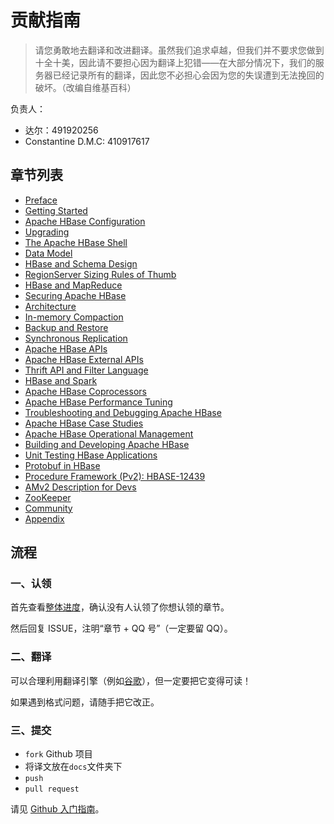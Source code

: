 # 贡献指南

> 请您勇敢地去翻译和改进翻译。虽然我们追求卓越，但我们并不要求您做到十全十美，因此请不要担心因为翻译上犯错——在大部分情况下，我们的服务器已经记录所有的翻译，因此您不必担心会因为您的失误遭到无法挽回的破坏。（改编自维基百科）

负责人：

+   达尔：491920256
+   Constantine D.M.C: 410917617

## 章节列表

+ [Preface](docs/0.md)
+ [Getting Started](docs/1.md)
+ [Apache HBase Configuration](docs/2.md)
+ [Upgrading](docs/3.md)
+ [The Apache HBase Shell](docs/4.md)
+ [Data Model](docs/5.md)
+ [HBase and Schema Design](docs/6.md)
+ [RegionServer Sizing Rules of Thumb](docs/7.md)
+ [HBase and MapReduce](docs/8.md)
+ [Securing Apache HBase](docs/9.md)
+ [Architecture](docs/10.md)
+ [In-memory Compaction](docs/11.md)
+ [Backup and Restore](docs/12.md)
+ [Synchronous Replication](docs/13.md)
+ [Apache HBase APIs](docs/14.md)
+ [Apache HBase External APIs](docs/15.md)
+ [Thrift API and Filter Language](docs/16.md)
+ [HBase and Spark](docs/17.md)
+ [Apache HBase Coprocessors](docs/18.md)
+ [Apache HBase Performance Tuning](docs/19.md)
+ [Troubleshooting and Debugging Apache HBase](docs/20.md)
+ [Apache HBase Case Studies](docs/21.md)
+ [Apache HBase Operational Management](docs/22.md)
+ [Building and Developing Apache HBase](docs/23.md)
+ [Unit Testing HBase Applications](docs/24.md)
+ [Protobuf in HBase](docs/25.md)
+ [Procedure Framework (Pv2): HBASE-12439](docs/26.md)
+ [AMv2 Description for Devs](docs/27.md)
+ [ZooKeeper](docs/28.md)
+ [Community](docs/29.md)
+ [Appendix](docs/30.md)

## 流程

### 一、认领

首先查看[整体进度](https://github.com/apachecn/hbase-doc-zh/issues/1)，确认没有人认领了你想认领的章节。
 
然后回复 ISSUE，注明“章节 + QQ 号”（一定要留 QQ）。

### 二、翻译

可以合理利用翻译引擎（例如[谷歌](https://translate.google.cn/)），但一定要把它变得可读！

如果遇到格式问题，请随手把它改正。

### 三、提交

+   `fork` Github 项目
+   将译文放在`docs`文件夹下
+   `push`
+   `pull request`

请见 [Github 入门指南](https://github.com/apachecn/kaggle/blob/master/docs/GitHub)。
